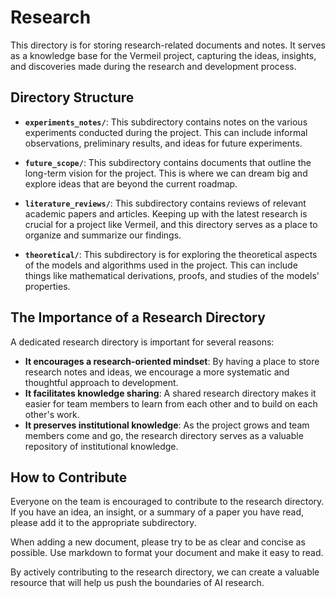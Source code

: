 # Research

This directory is for storing research-related documents and notes. It serves as a knowledge base for the Vermeil project, capturing the ideas, insights, and discoveries made during the research and development process.

## Directory Structure

-   **`experiments_notes/`**: This subdirectory contains notes on the various experiments conducted during the project. This can include informal observations, preliminary results, and ideas for future experiments.

-   **`future_scope/`**: This subdirectory contains documents that outline the long-term vision for the project. This is where we can dream big and explore ideas that are beyond the current roadmap.

-   **`literature_reviews/`**: This subdirectory contains reviews of relevant academic papers and articles. Keeping up with the latest research is crucial for a project like Vermeil, and this directory serves as a place to organize and summarize our findings.

-   **`theoretical/`**: This subdirectory is for exploring the theoretical aspects of the models and algorithms used in the project. This can include things like mathematical derivations, proofs, and studies of the models' properties.

## The Importance of a Research Directory

A dedicated research directory is important for several reasons:

-   **It encourages a research-oriented mindset**: By having a place to store research notes and ideas, we encourage a more systematic and thoughtful approach to development.
-   **It facilitates knowledge sharing**: A shared research directory makes it easier for team members to learn from each other and to build on each other's work.
-   **It preserves institutional knowledge**: As the project grows and team members come and go, the research directory serves as a valuable repository of institutional knowledge.

## How to Contribute

Everyone on the team is encouraged to contribute to the research directory. If you have an idea, an insight, or a summary of a paper you have read, please add it to the appropriate subdirectory.

When adding a new document, please try to be as clear and concise as possible. Use markdown to format your document and make it easy to read.

By actively contributing to the research directory, we can create a valuable resource that will help us push the boundaries of AI research.
